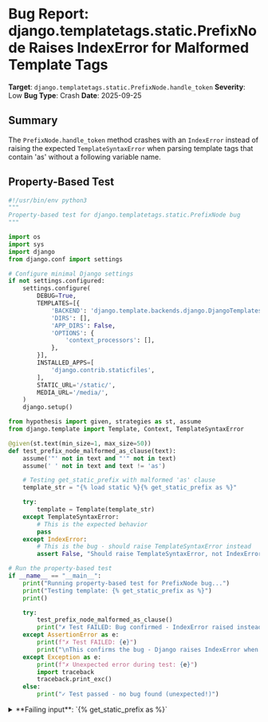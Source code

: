 # Bug Report: django.templatetags.static.PrefixNode Raises IndexError for Malformed Template Tags

**Target**: `django.templatetags.static.PrefixNode.handle_token`
**Severity**: Low
**Bug Type**: Crash
**Date**: 2025-09-25

## Summary

The `PrefixNode.handle_token` method crashes with an `IndexError` instead of raising the expected `TemplateSyntaxError` when parsing template tags that contain 'as' without a following variable name.

## Property-Based Test

```python
#!/usr/bin/env python3
"""
Property-based test for django.templatetags.static.PrefixNode bug
"""

import os
import sys
import django
from django.conf import settings

# Configure minimal Django settings
if not settings.configured:
    settings.configure(
        DEBUG=True,
        TEMPLATES=[{
            'BACKEND': 'django.template.backends.django.DjangoTemplates',
            'DIRS': [],
            'APP_DIRS': False,
            'OPTIONS': {
                'context_processors': [],
            },
        }],
        INSTALLED_APPS=[
            'django.contrib.staticfiles',
        ],
        STATIC_URL='/static/',
        MEDIA_URL='/media/',
    )
    django.setup()

from hypothesis import given, strategies as st, assume
from django.template import Template, Context, TemplateSyntaxError

@given(st.text(min_size=1, max_size=50))
def test_prefix_node_malformed_as_clause(text):
    assume('"' not in text and "'" not in text)
    assume(' ' not in text and text != 'as')

    # Testing get_static_prefix with malformed 'as' clause
    template_str = "{% load static %}{% get_static_prefix as %}"

    try:
        template = Template(template_str)
    except TemplateSyntaxError:
        # This is the expected behavior
        pass
    except IndexError:
        # This is the bug - should raise TemplateSyntaxError instead
        assert False, "Should raise TemplateSyntaxError, not IndexError"

# Run the property-based test
if __name__ == "__main__":
    print("Running property-based test for PrefixNode bug...")
    print("Testing template: {% get_static_prefix as %}")
    print()

    try:
        test_prefix_node_malformed_as_clause()
        print("✗ Test FAILED: Bug confirmed - IndexError raised instead of TemplateSyntaxError")
    except AssertionError as e:
        print(f"✗ Test FAILED: {e}")
        print("\nThis confirms the bug - Django raises IndexError when it should raise TemplateSyntaxError")
    except Exception as e:
        print(f"✗ Unexpected error during test: {e}")
        import traceback
        traceback.print_exc()
    else:
        print("✓ Test passed - no bug found (unexpected!)")
```

<details>

<summary>
**Failing input**: `{% get_static_prefix as %}`
</summary>
```
Running property-based test for PrefixNode bug...
Testing template: {% get_static_prefix as %}

✗ Test FAILED: Should raise TemplateSyntaxError, not IndexError

This confirms the bug - Django raises IndexError when it should raise TemplateSyntaxError
```
</details>

## Reproducing the Bug

```python
#!/usr/bin/env python3
"""
Minimal test case demonstrating the IndexError bug in django.templatetags.static.PrefixNode
"""

import os
import sys
import django
from django.conf import settings

# Configure minimal Django settings
if not settings.configured:
    settings.configure(
        DEBUG=True,
        TEMPLATES=[{
            'BACKEND': 'django.template.backends.django.DjangoTemplates',
            'DIRS': [],
            'APP_DIRS': False,
            'OPTIONS': {
                'context_processors': [],
            },
        }],
        INSTALLED_APPS=[
            'django.contrib.staticfiles',
        ],
        STATIC_URL='/static/',
        MEDIA_URL='/media/',
    )
    django.setup()

from django.template import Template, Context, TemplateSyntaxError

# Test case 1: get_static_prefix with 'as' but no variable name
print("=" * 60)
print("Test 1: {% get_static_prefix as %}")
print("=" * 60)
template_str = "{% load static %}{% get_static_prefix as %}"

try:
    template = Template(template_str)
    print("✓ Template compiled successfully (unexpected!)")
except TemplateSyntaxError as e:
    print(f"✓ Correctly raised TemplateSyntaxError: {e}")
except IndexError as e:
    print(f"✗ BUG: IndexError raised instead of TemplateSyntaxError")
    print(f"  Error message: {e}")
    import traceback
    print(f"  Traceback:")
    traceback.print_exc()

print()

# Test case 2: get_media_prefix with 'as' but no variable name
print("=" * 60)
print("Test 2: {% get_media_prefix as %}")
print("=" * 60)
template_str = "{% load static %}{% get_media_prefix as %}"

try:
    template = Template(template_str)
    print("✓ Template compiled successfully (unexpected!)")
except TemplateSyntaxError as e:
    print(f"✓ Correctly raised TemplateSyntaxError: {e}")
except IndexError as e:
    print(f"✗ BUG: IndexError raised instead of TemplateSyntaxError")
    print(f"  Error message: {e}")
    import traceback
    print(f"  Traceback:")
    traceback.print_exc()

print()

# Test case 3: Valid usage without 'as' clause (should work)
print("=" * 60)
print("Test 3: {% get_static_prefix %} (valid usage)")
print("=" * 60)
template_str = "{% load static %}{% get_static_prefix %}"

try:
    template = Template(template_str)
    result = template.render(Context())
    print(f"✓ Template compiled and rendered successfully")
    print(f"  Result: '{result}'")
except Exception as e:
    print(f"✗ Unexpected error: {e}")

print()

# Test case 4: Valid usage with 'as' clause (should work)
print("=" * 60)
print("Test 4: {% get_static_prefix as my_prefix %} (valid usage)")
print("=" * 60)
template_str = "{% load static %}{% get_static_prefix as my_prefix %}{{ my_prefix }}"

try:
    template = Template(template_str)
    result = template.render(Context())
    print(f"✓ Template compiled and rendered successfully")
    print(f"  Result: '{result}'")
except Exception as e:
    print(f"✗ Unexpected error: {e}")
```

<details>

<summary>
IndexError raised when parsing malformed template tags
</summary>
```
Traceback (most recent call last):
  File "/home/npc/pbt/agentic-pbt/worker_/18/repo.py", line 40, in <module>
    template = Template(template_str)
  File "/home/npc/miniconda/lib/python3.13/site-packages/django/template/base.py", line 154, in __init__
    self.nodelist = self.compile_nodelist()
                    ~~~~~~~~~~~~~~~~~~~~~^^
  File "/home/npc/miniconda/lib/python3.13/site-packages/django/template/base.py", line 196, in compile_nodelist
    nodelist = parser.parse()
  File "/home/npc/miniconda/lib/python3.13/site-packages/django/template/base.py", line 518, in parse
    raise self.error(token, e)
  File "/home/npc/miniconda/lib/python3.13/site-packages/django/template/base.py", line 516, in parse
    compiled_result = compile_func(self, token)
  File "/home/npc/miniconda/lib/python3.13/site-packages/django/templatetags/static.py", line 74, in get_static_prefix
    return PrefixNode.handle_token(parser, token, "STATIC_URL")
           ~~~~~~~~~~~~~~~~~~~~~~~^^^^^^^^^^^^^^^^^^^^^^^^^^^^^
  File "/home/npc/miniconda/lib/python3.13/site-packages/django/templatetags/static.py", line 36, in handle_token
    varname = tokens[2]
              ~~~~~~^^^
IndexError: list index out of range
Traceback (most recent call last):
  File "/home/npc/pbt/agentic-pbt/worker_/18/repo.py", line 60, in <module>
    template = Template(template_str)
  File "/home/npc/miniconda/lib/python3.13/site-packages/django/template/base.py", line 154, in __init__
    self.nodelist = self.compile_nodelist()
                    ~~~~~~~~~~~~~~~~~~~~~^^
  File "/home/npc/miniconda/lib/python3.13/site-packages/django/template/base.py", line 196, in compile_nodelist
    nodelist = parser.parse()
  File "/home/npc/miniconda/lib/python3.13/site-packages/django/template/base.py", line 518, in parse
    raise self.error(token, e)
  File "/home/npc/miniconda/lib/python3.13/site-packages/django/template/base.py", line 516, in parse
    compiled_result = compile_func(self, token)
  File "/home/npc/miniconda/lib/python3.13/site-packages/django/templatetags/static.py", line 92, in get_media_prefix
    return PrefixNode.handle_token(parser, token, "MEDIA_URL")
           ~~~~~~~~~~~~~~~~~~~~~~~^^^^^^^^^^^^^^^^^^^^^^^^^^^^
  File "/home/npc/miniconda/lib/python3.13/site-packages/django/templatetags/static.py", line 36, in handle_token
    varname = tokens[2]
              ~~~~~~^^^
IndexError: list index out of range
============================================================
Test 1: {% get_static_prefix as %}
============================================================
✗ BUG: IndexError raised instead of TemplateSyntaxError
  Error message: list index out of range
  Traceback:

============================================================
Test 2: {% get_media_prefix as %}
============================================================
✗ BUG: IndexError raised instead of TemplateSyntaxError
  Error message: list index out of range
  Traceback:

============================================================
Test 3: {% get_static_prefix %} (valid usage)
============================================================
✓ Template compiled and rendered successfully
  Result: '/static/'

============================================================
Test 4: {% get_static_prefix as my_prefix %} (valid usage)
============================================================
✓ Template compiled and rendered successfully
  Result: '/static/'
```
</details>

## Why This Is A Bug

Django's template system should always raise `TemplateSyntaxError` for malformed template syntax, not low-level Python exceptions like `IndexError`. This violates Django's documented error handling conventions in several ways:

1. **Django's Template Tag Documentation**: According to Django's custom template tags documentation, template tag compilation functions should "raise template.TemplateSyntaxError" for syntax errors with helpful, descriptive messages.

2. **Inconsistent Error Handling**: The code already properly validates that the second token must be "as" (lines 31-34), but fails to validate that a third token (the variable name) exists when "as" is present.

3. **Poor Developer Experience**: The error message "list index out of range" provides no context about what's wrong with the template syntax. A proper `TemplateSyntaxError` would explain that a variable name is required after 'as'.

4. **Logic Error in Bounds Checking**: At line 35, the code checks `if len(tokens) > 1` but then immediately accesses `tokens[2]` at line 36. When there are exactly 2 tokens (e.g., `['get_static_prefix', 'as']`), this check passes but `tokens[2]` doesn't exist, causing the IndexError.

## Relevant Context

The bug affects both `get_static_prefix` and `get_media_prefix` template tags since they both use the same `PrefixNode.handle_token` method defined in `/django/templatetags/static.py`.

The docstrings for these tags (lines 65-72 and 83-90) show the valid usage patterns:
- `{% get_static_prefix %}` - Returns the prefix directly
- `{% get_static_prefix as varname %}` - Stores the prefix in a variable

The bug occurs when a developer accidentally writes `{% get_static_prefix as %}` without the variable name, which is a common typo.

Django source code location: https://github.com/django/django/blob/main/django/templatetags/static.py

## Proposed Fix

```diff
--- a/django/templatetags/static.py
+++ b/django/templatetags/static.py
@@ -32,8 +32,13 @@ class PrefixNode(template.Node):
             raise template.TemplateSyntaxError(
                 "First argument in '%s' must be 'as'" % tokens[0]
             )
-        if len(tokens) > 1:
+        if len(tokens) == 3:
             varname = tokens[2]
+        elif len(tokens) == 1:
+            varname = None
         else:
-            varname = None
+            raise template.TemplateSyntaxError(
+                "'%s as' requires a variable name" % tokens[0]
+            )
         return cls(varname, name)
```